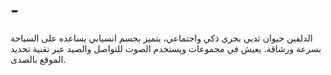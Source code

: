 # -
الدلفين حيوان ثديي بحري ذكي واجتماعي، يتميز بجسم انسيابي يساعده على السباحة بسرعة ورشاقة. يعيش في مجموعات ويستخدم الصوت للتواصل والصيد عبر تقنية تحديد الموقع بالصدى.
